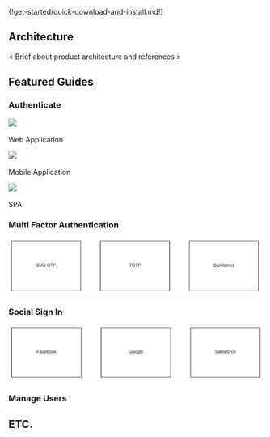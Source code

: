 {!get-started/quick-download-and-install.md!}

## Architecture

< Brief about product architecture and references >

## Featured Guides

### Authenticate

<div class="content"> 
    <!-- begin card -->
    <div class="card" onclick="location.href='../../authenticate/regular-webapp-oidc';">
      <div class="icon ">
        <i class="material-icons md-24">
            <img src="../../assets/img/icons/application/web.png">
        </i>
      </div>
      <div class="card-content" >
         <p class="title">Web Application</p>
         <p class="hint"/>
      </div>
    </div>
    <!-- end card -->
    <!-- begin card -->
    <div class="card" onclick="location.href='../../get-started/mobile-app';">
      <div class="icon">
        <i class="material-icons md-24">
            <img src="../../assets/img/icons/application/mobile.png">
        </i>
      </div>
      <div class="card-content" >
         <p class="title">Mobile Application</p>
         <p class="hint"/>
      </div>
    </div>
    <!-- end card -->    <!-- begin card -->
    <div class="card" onclick="location.href='../../get-started/spa-app';">
      <div class="icon">
        <i class="material-icons md-24">
            <img src="../../assets/img/icons/application/spa.png">
        </i>
      </div>
      <div class="card-content" >
         <p class="title">SPA</p>
         <p class="hint"/>
      </div>
    </div>
    <!-- end card -->
</div>

### Multi Factor Authentication

![mfa](../assets/img/temp-img/guide-to-mfa.png)

### Social Sign In

![social](../assets/img/temp-img/guide-to-social.png)

### Manage Users


## ETC.
